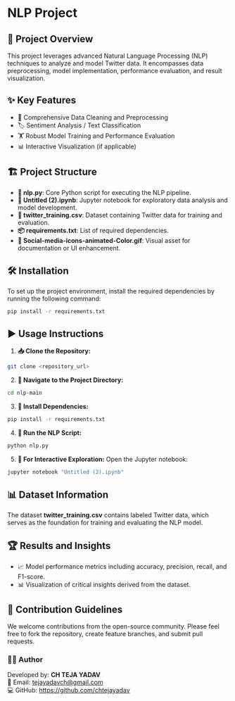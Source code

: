 # NLP Project

## 📜 Project Overview
This project leverages advanced Natural Language Processing (NLP) techniques to analyze and model Twitter data. It encompasses data preprocessing, model implementation, performance evaluation, and result visualization.

## ✨ Key Features
- 🧹 Comprehensive Data Cleaning and Preprocessing
- 🏷️ Sentiment Analysis / Text Classification
- 🏋️ Robust Model Training and Performance Evaluation
- 📊 Interactive Visualization (if applicable)

## 🏗️ Project Structure
- **📝 nlp.py**: Core Python script for executing the NLP pipeline.
- **📓 Untitled (2).ipynb**: Jupyter notebook for exploratory data analysis and model development.
- **📁 twitter_training.csv**: Dataset containing Twitter data for training and evaluation.
- **📦 requirements.txt**: List of required dependencies.
- **🎨 Social-media-icons-animated-Color.gif**: Visual asset for documentation or UI enhancement.

## 🛠️ Installation
To set up the project environment, install the required dependencies by running the following command:
```bash
pip install -r requirements.txt
```

## ▶️ Usage Instructions
1. **📥 Clone the Repository:**
```bash
git clone <repository_url>
```
2. **📂 Navigate to the Project Directory:**
```bash
cd nlp-main
```
3. **🔧 Install Dependencies:**
```bash
pip install -r requirements.txt
```
4. **🚀 Run the NLP Script:**
```bash
python nlp.py
```
5. **🧮 For Interactive Exploration:**
Open the Jupyter notebook:
```bash
jupyter notebook "Untitled (2).ipynb"
```

## 📊 Dataset Information
The dataset **twitter_training.csv** contains labeled Twitter data, which serves as the foundation for training and evaluating the NLP model.

## 🏆 Results and Insights
- 📈 Model performance metrics including accuracy, precision, recall, and F1-score.
- 📊 Visualization of critical insights derived from the dataset.

## 🤝 Contribution Guidelines
We welcome contributions from the open-source community. Please feel free to fork the repository, create feature branches, and submit pull requests.

### 👨‍💻 Author  
Developed by: **CH TEJA YADAV**  
📧 Email: tejayadavch@gmail.com  
💻 GitHub: https://github.com/chtejayadav 

